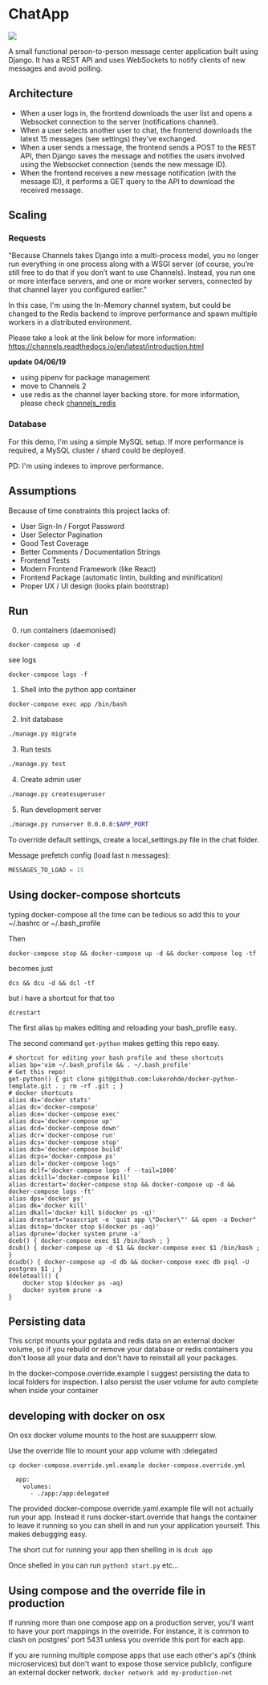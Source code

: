 # ChatApp  #

![](http://g.recordit.co/JYruQDLd0h.gif)

A small functional person-to-person message center application built using Django.
It has a REST API and uses WebSockets to notify clients of new messages and 
avoid polling.

## Architecture ##
 - When a user logs in, the frontend downloads the user list and opens a
   Websocket connection to the server (notifications channel).
 - When a user selects another user to chat, the frontend downloads the latest
   15 messages (see settings) they've exchanged.
 - When a user sends a message, the frontend sends a POST to the REST API, then
   Django saves the message and notifies the users involved using the Websocket
   connection (sends the new message ID).
 - When the frontend receives a new message notification (with the message ID),
   it performs a GET query to the API to download the received message.

## Scaling ##

### Requests ###
"Because Channels takes Django into a multi-process model, you no longer run 
everything in one process along with a WSGI server (of course, you’re still 
free to do that if you don’t want to use Channels). Instead, you run one or 
more interface servers, and one or more worker servers, connected by that 
channel layer you configured earlier."

In this case, I'm using the In-Memory channel system, but could be changed to
the Redis backend to improve performance and spawn multiple workers in a
distributed environment.

Please take a look at the link below for more information:
https://channels.readthedocs.io/en/latest/introduction.html


**update 04/06/19**

- using pipenv for package management
- move to Channels 2
- use redis as the channel layer backing store. for more information, please check [channels_redis](https://github.com/django/channels_redis)

### Database ###
For this demo, I'm using a simple MySQL setup. If more performance is required, 
a MySQL cluster / shard could be deployed.

PD: I'm using indexes to improve performance.

## Assumptions ##
Because of time constraints this project lacks of:

- User Sign-In / Forgot Password
- User Selector Pagination
- Good Test Coverage
- Better Comments / Documentation Strings
- Frontend Tests
- Modern Frontend Framework (like React)
- Frontend Package (automatic lintin, building and minification)
- Proper UX / UI design (looks plain bootstrap)

## Run ##

0. run containers (daemonised)
```
docker-compose up -d
```

see logs
```
docker-compose logs -f
```

1. Shell into the python app container
```
docker-compose exec app /bin/bash
```
2. Init database
```bash
./manage.py migrate
```
3. Run tests
```bash
./manage.py test
```

4. Create admin user
```bash
./manage.py createsuperuser
```

5. Run development server
```bash
./manage.py runserver 0.0.0.0:$APP_PORT
```

To override default settings, create a local_settings.py file in the chat folder.

Message prefetch config (load last n messages):
```python
MESSAGES_TO_LOAD = 15
```

## Using docker-compose shortcuts
typing docker-compose all the time can be tedious so add this to your ~/.bashrc or ~/.bash_profile

Then 

`docker-compose stop && docker-compose up -d && docker-compose log -tf` 

becomes just

`dcs && dcu -d && dcl -tf`

but i have a shortcut for that too

`dcrestart`

The first alias `bp` makes editing and reloading your bash_profile easy.

The second command `get-python` makes getting this repo easy.

```
# shortcut for editing your bash profile and these shortcuts
alias bp='vim ~/.bash_profile && . ~/.bash_profile'
# Get this repo!
get-python() { git clone git@github.com:lukerohde/docker-python-template.git . ; rm -rf .git ; }
# docker shortcuts
alias ds='docker stats'
alias dc='docker-compose'
alias dce='docker-compose exec'
alias dcu='docker-compose up'
alias dcd='docker-compose down'
alias dcr='docker-compose run'
alias dcs='docker-compose stop'
alias dcb='docker-compose build'
alias dcps='docker-compose ps'
alias dcl='docker-compose logs'
alias dclf='docker-compose logs -f --tail=1000'
alias dckill='docker-compose kill'
alias dcrestart='docker-compose stop && docker-compose up -d && docker-compose logs -ft'
alias dps='docker ps'
alias dk='docker kill'
alias dkall='docker kill $(docker ps -q)'
alias drestart="osascript -e 'quit app \"Docker\"' && open -a Docker"
alias dstop='docker stop $(docker ps -aq)'
alias dprune='docker system prune -a'
dceb() { docker-compose exec $1 /bin/bash ; }
dcub() { docker-compose up -d $1 && docker-compose exec $1 /bin/bash ; }
dcudb() { docker-compose up -d db && docker-compose exec db psql -U postgres $1 ; }
ddeleteall() {
    docker stop $(docker ps -aq)
    docker system prune -a
}
```

## Persisting data
This script mounts your pgdata and redis data on an external docker volume, so if you rebuild or remove your database or redis containers you don't loose all your data and don't have to reinstall all your packages.  

In the docker-compose.override.example I suggest persisting the data to local folders for inspection.  I also persist the user volume for auto complete when inside your container

## developing with docker on osx
On osx docker volume mounts to the host are suuupperrr slow.

Use the override file to mount your app volume with :delegated
```
cp docker-compose.override.yml.example docker-compose.override.yml
```

```
  app:
    volumes:
      - ./app:/app:delegated
```

The provided docker-compose.override.yaml.example file will not actually run your app.  Instead it runs docker-start.override that hangs the container to leave it running so you can shell in and run your application yourself.  This makes debugging easy.  

The short cut for running your app then shelling in is
`dcub app` 

Once shelled in you can run `python3 start.py` etc...

## Using compose and the override file in production 
If running more than one compose app on a production server, you'll want to have your port mappings in the override.  For instance, it is common to clash on postgres' port 5431 unless you override this port for each app. 

If you are running multiple compose apps that use each other's api's (think microservices) but don't want to expose those service publicly, configure an external docker network.  `docker network add my-production-net`  

